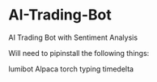 # AI-Trading-Bot
AI Trading Bot with Sentiment Analysis

Will need to pipinstall the following things: 

lumibot
Alpaca
torch
typing
timedelta
